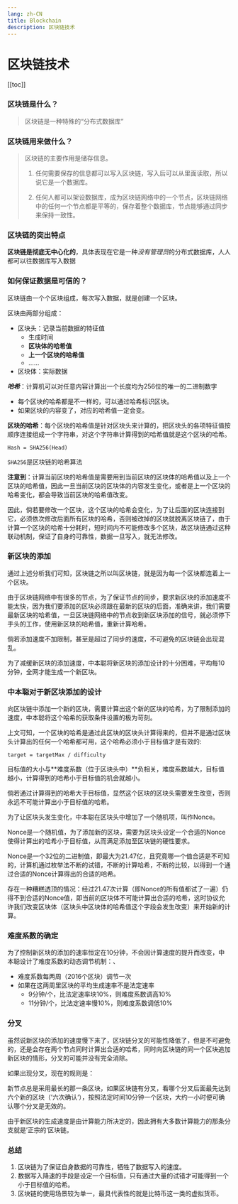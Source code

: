 ```yaml
---
lang: zh-CN
title: Blockchain
description: 区块链技术
---
```


# 区块链技术

[[toc]]

### 区块链是什么？

> 区块链是一种特殊的“分布式数据库”

### 区块链用来做什么？

> 区块链的主要作用是储存信息。
>
> 1. 任何需要保存的信息都可以写入区块链，写入后可以从里面读取，所以说它是一个数据库。
>
> 2. 任何人都可以架设数据库，成为区块链网络中的一个节点，区块链网络中的任何一个节点都是平等的，保存着整个数据库，节点能够通过同步来保持一致性。

### 区块链的突出特点

**区块链是彻底无中心化的**，具体表现在它是一种*没有管理员*的分布式数据库，人人都可以往数据库写入数据

### 如何保证数据是可信的？

区块链由一个个区块组成，每次写入数据，就是创建一个区块。

区块由两部分组成：

+ 区块头：记录当前数据的特征值
  + 生成时间
  + **区块体的哈希值**
  + **上一个区块的哈希值**
  + ……
+ 区块体：实际数据

***哈希***：计算机可以对任意内容计算出一个长度均为256位的唯一的二进制数字

+ 每个区块的哈希都是不一样的，可以通过哈希标识区块。
+ 如果区块的内容变了，对应的哈希值一定会变。

**区块的哈希**：每个区块的哈希值是针对区块头来计算的，把区块头的各项特征值按顺序连接组成一个字符串，对这个字符串计算得到的哈希值就是这个区块的哈希。

```
Hash = SHA256(Head)
```

`SHA256`是区块链的哈希算法

**注意到**：计算当前区块的哈希值是需要用到当前区块的区块体的哈希值以及上一个区块的哈希值，因此一旦当前区块的区块体的内容发生变化，或者是上一个区块的哈希变化，都会导致当前区块的哈希值改变。

因此，倘若要修改一个区块，这个区块的哈希会变化，为了让后面的区块连接到它，必须依次修改后面所有区块的哈希，否则被改掉的区块就脱离区块链了，由于计算一个区块的哈希十分耗时，短时间内不可能修改多个区块，故区块链通过这种联动机制，保证了自身的可靠性，数据一旦写入，就无法修改。

### 新区块的添加

通过上述分析我们可知，区块链之所以叫区块链，就是因为每一个区块都连着上一个区块。

由于区块链网络中有很多的节点，为了保证节点的同步，要求新区块的添加速度不能太快，因为我们要添加的区块必须跟在最新的区块的后面，准确来讲，我们需要最新区块的哈希值，一旦区块链网络中的节点收到新区块添加的信号，就必须停下手头的工作，使用新区块的哈希值，重新计算哈希。

倘若添加速度不加限制，甚至是超过了同步的速度，不可避免的区块链会出现混乱。

为了减缓新区块的添加速度，中本聪将新区块的添加设计的十分困难，平均每10分钟，全网才能生成一个新区块。

### 中本聪对于新区块添加的设计

向区块链中添加一个新的区块，需要计算出这个新的区块的哈希，为了限制添加的速度，中本聪将这个哈希的获取条件设置的极为苛刻。

上文可知，一个区块的哈希是通过此区块的区块头计算得来的，但并不是通过区块头计算出的任何一个哈希都可用，这个哈希必须小于目标值才是有效的:

`target = targetMax / difficulty`

目标值的大小与**难度系数（位于区块头中）**负相关，难度系数越大，目标值越小，计算得到的哈希小于目标值的机会就越小。

倘若通过计算得到的哈希大于目标值，显然这个区块的区块头需要发生改变，否则永远不可能计算出小于目标值的哈希。

为了让区块头发生变化，中本聪在区块头中增加了一个随机项，叫作Nonce。

Nonce是一个随机值，为了添加新的区块，需要为区块头设定一个合适的Nonce使得计算出的哈希小于目标值，从而满足添加至区块链的硬性要求。

Nonce是一个32位的二进制值，即最大为21.47亿，且究竟哪一个值合适是不可知的，计算机通过枚举法不断的试错，不断的计算哈希，不断的比较，以得到一个通过合适的Nonce计算得出的合适的哈希。

存在一种糟糕透顶的情况：经过21.47次计算（即Nonce的所有值都试了一遍）仍得不到合适的Nonce值，即当前的区块体不可能计算出合适的哈希，这时协议允许我们改变区块体（区块头中区块体的哈希值这个字段会发生改变）来开始新的计算。

### 难度系数的确定

为了控制新区块的添加的速率恒定在10分钟，不会因计算速度的提升而改变，中本聪设计了难度系数的动态调节机制：、

+ 难度系数每两周（2016个区块）调节一次
+ 如果在这两周里区块的平均生成速率不是法定速率
  + 9分钟/个，比法定速率块10%，则难度系数调高10%
  + 11分钟/个，比法定速率慢10%，则难度系数调低10%

### 分叉

虽然说新区块的添加的速度慢下来了，区块链分叉的可能性降低了，但是不可避免的，还是会存在两个节点同时计算出合适的哈希，同时向区块链的同一个区块追加新区块的情形，分叉的可能并没有完全消除。

如果出现分叉，现在的规则是：

新节点总是采用最长的那一条区块，如果区块链有分叉，看哪个分叉后面最先达到六个新的区块（’六次确认‘），按照法定时间10分钟一个区块，大约一小时便可确认哪个分叉是无效的。

由于新区块的生成速度是由计算能力所决定的，因此拥有大多数计算能力的那条分支就是’正宗的‘区块链。

### 总结

1. 区块链为了保证自身数据的可靠性，牺牲了数据写入的速度。
2. 数据写入降速的手段是设定一个目标值，只有通过大量的试错才可能得到一个小于目标值的哈希。
3. 区块链的使用场景较为单一，最具代表性的就是比特币这一类的虚拟货币。
